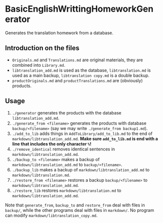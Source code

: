 # BasicEnglishWrittingHomeworkGenerator
Generates the translation homework from a database.

## Introduction on the files
- `Originals.md` and `Translations.md` are original materials, they are combined into `Library.md`.
- `libtranslation_add.md` is used as the database, `libtranslation.md` is used as a main backup, `libtranslation copy.md` is a double backup.
- `productOriginals.md` and `productTranslations.md` are (obviously) products.

## Usage
1. `./generator` generates the products with the database `libtranslation_add.md`.
2. `./generate_from <filename>` generates the products with database `backup/<filename>` (say we may write `./generate_from backup1.md`).
3. `./add_to_lib` adds things in `AddToLibrary/add_to_lib.md` to the end of `markdown/libtranslation_add.md`. **Make sure `add_to_lib.md` is end with a line that includes the only character `%`!**
4. `./remove_identical` removes identical sentences in `markdown/libtranslation_add.md`.
5. `./backup_to <filename>` makes a backup of `markdown/libtranslation_add.md` to `backup/<filename>`.
6. `./backup_lib` makes a backup of `markdown/libtranslation_add.md` to `markdown/libtranslation.md`.
7. `./restore_from <filename>` restores a backup `backup/<filename>` to `markdown/libtranslation_add.md`.
8. `./restore_lib` restores `markdown/libtranslation.md` to `markdown/libtranslation_add.md`.

Note that `generate_from`, `backup_to` and `restore_from` deal with files in `backup/`, while the other programs deal with files in `markdown/`. No program can modify `markdown/libtranslation_copy.md`.
